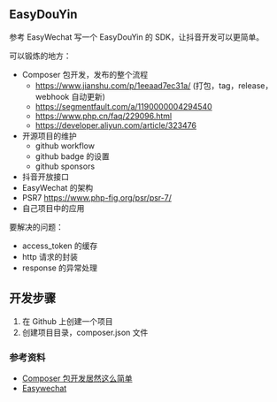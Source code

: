 ## EasyDouYin 

参考 EasyWechat 写一个 EasyDouYin 的 SDK，让抖音开发可以更简单。

可以锻炼的地方：

- Composer 包开发，发布的整个流程
  - https://www.jianshu.com/p/1eeaad7ec31a/   (打包，tag，release，webhook 自动更新)
  - https://segmentfault.com/a/1190000004294540
  - https://www.php.cn/faq/229096.html
  - https://developer.aliyun.com/article/323476
- 开源项目的维护
  - github workflow
  - github badge 的设置
  - github sponsors
- 抖音开放接口
- EasyWechat 的架构
- PSR7 https://www.php-fig.org/psr/psr-7/
- 自己项目中的应用

要解决的问题：

- access_token 的缓存
- http 请求的封装
- response 的异常处理


## 开发步骤

1. 在 Github 上创建一个项目
2. 创建项目目录，composer.json 文件

### 参考资料

- [Composer 包开发居然这么简单](https://github.com/xinliangnote/PHP/blob/master/09-Composer%20%E5%8C%85%E5%BC%80%E5%8F%91%E5%B1%85%E7%84%B6%E8%BF%99%E4%B9%88%E7%AE%80%E5%8D%95.md)
- [Easywechat](https://easywechat.com/)